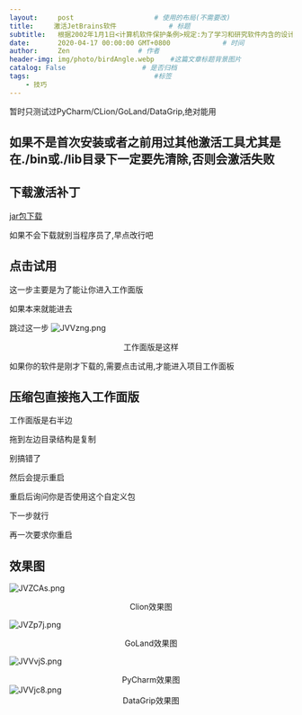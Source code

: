```yaml
---
layout:     post                    # 使用的布局(不需要改)
title:     激活JetBrains软件             # 标题
subtitle:   根据2002年1月1日<计算机软件保护条例>规定:为了学习和研究软件内含的设计思想和原理,通过安装,显示,传输或者存储软件等方式使用软件的,可以不经软件著作权人许可,不向其支付报酬! #副标题
date:       2020-04-17 00:00:00 GMT+0800             # 时间
author:     Zen                 # 作者
header-img: img/photo/birdAngle.webp    #这篇文章标题背景图片
catalog: False                   # 是否归档
tags:                               #标签
    - 技巧
---
```


暂时只测试过PyCharm/CLion/GoLand/DataGrip,绝对能用

**如果不是首次安装或者之前用过其他激活工具尤其是在./bin或./lib目录下一定要先清除,否则会激活失败**
----

## 下载激活补丁

[jar包下载](https://drive.google.com/open?id=1b24kOvPutninO-Az2zT0JqWDICWJbMLs)

如果不会下载就别当程序员了,早点改行吧

## 点击试用

这一步主要是为了能让你进入工作面版

如果本来就能进去

跳过这一步
![JVVzng.png](https://s1.ax1x.com/2020/04/17/JVVzng.png)
<center>工作面版是这样</center>

如果你的软件是刚才下载的,需要点击试用,才能进入项目工作面板

## 压缩包直接拖入工作面版

工作面版是右半边

拖到左边目录结构是复制

别搞错了

然后会提示重启

重启后询问你是否使用这个自定义包

下一步就行

再一次要求你重启

## 效果图

![JVZCAs.png](https://s1.ax1x.com/2020/04/17/JVZCAs.png "CLion")<center>Clion效果图</center>

![JVZp7j.png](https://s1.ax1x.com/2020/04/17/JVZp7j.png "GoLand")<center>GoLand效果图</center>

![JVVvjS.png](https://s1.ax1x.com/2020/04/17/JVVvjS.png "PyCharm")<center>PyCharm效果图</center>
![JVVjc8.png](https://s1.ax1x.com/2020/04/17/JVVjc8.png "DataGrip")<center>DataGrip效果图</center>
